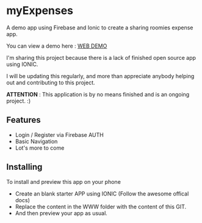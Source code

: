 # myExpenses

A demo app using Firebase and Ionic to create a sharing roomies expense app.

You can view a demo  here : [WEB DEMO]

I'm sharing this project because there is a lack of finished open source app using IONIC.

I will be updating this regularly, and more than appreciate anybody helping out and contributing to this project.

**ATTENTION** : This application is by no means finished and is an ongoing project. :)

## Features
- Login / Register via Firebase AUTH
- Basic Navigation
- Lot's more to come

## Installing

To install and preview this app on your phone
- Create an blank starter APP using IONIC (Follow the awesome offical docs)
- Replace the content in the WWW folder with the content of this GIT.
- And then preview your app as usual.

[WEB DEMO]:http://www.oriongunning.com/demo/myexpenses/#/sign-in
